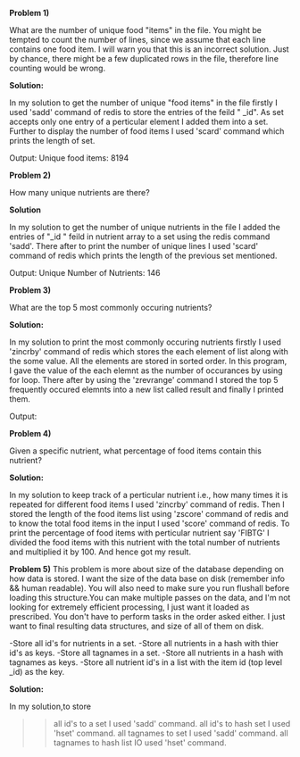 __Problem 1)__
 
  What are the number of unique food "items" in the file. You might be tempted to count the number of lines, since we assume that each line contains one food item. I will warn you that this is an incorrect solution. Just by chance, there might be a few duplicated rows in the file, therefore line counting would be wrong.

__Solution:__ 
  
  In my solution to get the number of unique "food items" in the file firstly I used 'sadd' command of redis to store the entries of the feild " _id". As set accepts only one entry of a perticular element I added them into a set. Further to display the number of food items I used 'scard' command which prints the length of set.
  
  Output: 
   Unique food items:
   8194
  
__Problem 2)__
 
 How many unique nutrients are there?

__Solution__
  
  In my solution to get the number of unique nutrients in the file I added the entries of "_id " feild in nutrient array to a set using the redis command 'sadd'. There after to print the number of unique lines I used 'scard' command of redis which prints the length of the previous set mentioned.
  
  Output:
   Unique Number of Nutrients:
   146
   
__Problem 3)__
  
  What are the top 5 most commonly occuring nutrients?
  
__Solution:__

  In my solution to print the most commonly occuring nutrients firstly I used 'zincrby' command of redis which stores the each element of list along with the some value. All the elements are stored in sorted order. In this program, I gave the value of the each elemnt as the number of occurances by using for loop. There after by using the 'zrevrange' command I stored the top 5 frequently occured elemnts into a new list called result and finally I printed them.
  
  Output:
   

__Problem 4)__
 
  Given a specific nutrient, what percentage of food items contain this nutrient?
  
__Solution:__

  In my solution to keep track of a perticular nutrient i.e., how many times it is repeated for different food items I used 'zincrby' command of redis. Then I stored the length of the food items list using 'zscore' command of redis and to know the total food items in the input I used 'score' command of redis. To print the percentage of food items with perticular nutrient say 'FIBTG' I divided the food items with this nutrient with the total number of nutrients and multiplied it by 100. And hence got my result.
  
__Problem 5)__
  This problem is more about size of the database depending on how data is stored. I want the size of the data base on disk (remember info && human readable). You will also need to make sure you run flushall before loading this structure.You can make multiple passes on the data, and I'm not looking for extremely efficient processing, I just want it loaded as prescribed. You don't have to perform tasks in the order asked either. I just want to final resulting data structures, and size of all of them on disk.

  -Store all id's for nutrients in a set.
  -Store all nutrients in a hash with thier id's as keys.
  -Store all tagnames in a set.
  -Store all nutrients in a hash with tagnames as keys.
  -Store all nutrient id's in a list with the item id (top level _id) as the key.

__Solution:__

  In my solution,to store 
  >> all id's to a set I used 'sadd' command.
  >> all id's to hash set I used 'hset' command.
  >> all tagnames to set I used 'sadd' command.
  >> all tagnames to hash list IO used 'hset' command.
  
